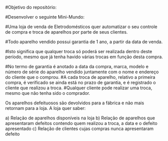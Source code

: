 #Objetivo do repositório:

#Desenvolver o seguinte Mini-Mundo:

#Uma loja de venda de Eletrodomésticos quer automatizar o seu controle de compra e troca de aparelhos por parte de seus clientes.

#Todo aparelho vendido possui garantia de 1 ano, a partir da data de venda.

#Isto significa que qualquer troca só poderá ser realizada dentro deste período, mesmo que já tenha havido várias trocas em função desta compra.

#No termo de garantia é anotado a data da compra, marca, modelo e número de série do aparelho vendido juntamente com o nome e endereço do cliente que o comprou.
#A cada troca de aparelho, relativo a primeira compra, é verificado se ainda está no prazo de garantia, e é registrado o cliente que realizou a troca.
#Qualquer cliente pode realizar uma troca, mesmo que não tenha sido o comprador.

Os aparelhos defeituosos são devolvidos para a fábrica e não mais retornam para a loja. A loja quer saber:

a) Relação de aparelhos disponíveis na loja
b) Relação de aparelhos que apresentaram defeitos contendo quem realizou a troca, a data e o defeito apresentado
c) Relação de clientes cujas compras nunca apresentaram defeito

